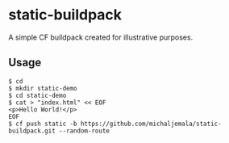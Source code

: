 # static-buildpack
A simple CF buildpack created for illustrative purposes.

## Usage
```
$ cd
$ mkdir static-demo
$ cd static-demo
$ cat > "index.html" << EOF
<p>Hello World!</p>
EOF
$ cf push static -b https://github.com/michaljemala/static-buildpack.git --random-route
```
